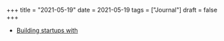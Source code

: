 +++
title = "2021-05-19"
date = 2021-05-19
tags = ["Journal"]
draft = false
+++

-   [Building startups with](https://changelog.com/gotime/177)